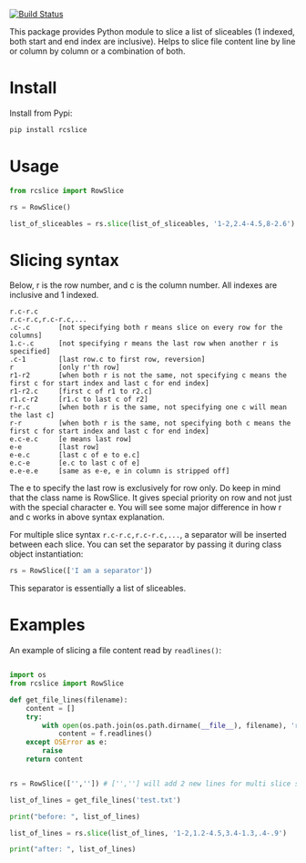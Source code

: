 [![Build Status](https://travis-ci.org/neurobin/rcslice.svg?branch=release)](https://travis-ci.org/neurobin/rcslice)


This package provides Python module to slice a list of sliceables (1 indexed, both start and end index are inclusive). Helps to slice file content line by line or column by column or a combination of both.

# Install

Install from Pypi:

```bash
pip install rcslice
```

# Usage

```python
from rcslice import RowSlice

rs = RowSlice()

list_of_sliceables = rs.slice(list_of_sliceables, '1-2,2.4-4.5,8-2.6')

```

# Slicing syntax

Below, r is the row number, and c is the column number. All indexes are inclusive and 1 indexed.

    r.c-r.c
    r.c-r.c,r.c-r.c,...
    .c-.c       [not specifying both r means slice on every row for the columns]
    1.c-.c      [not specifying r means the last row when another r is specified]
    .c-1        [last row.c to first row, reversion]
    r           [only r'th row]
    r1-r2       [when both r is not the same, not specifying c means the first c for start index and last c for end index]
    r1-r2.c     [first c of r1 to r2.c]
    r1.c-r2     [r1.c to last c of r2]
    r-r.c       [when both r is the same, not specifying one c will mean the last c]
    r-r         [when both r is the same, not specifying both c means the first c for start index and last c for end index]
    e.c-e.c     [e means last row]
    e-e         [last row]
    e-e.c       [last c of e to e.c]
    e.c-e       [e.c to last c of e]
    e.e-e.e     [same as e-e, e in column is stripped off]
    
The e to specify the last row is exclusively for row only. Do keep in mind that the class name is RowSlice. It gives special priority on row and not just with the special character e. You will see some major difference in how r and c works in above syntax explanation.

For multiple slice syntax `r.c-r.c,r.c-r.c,...`, a separator will be inserted between each slice. You can set the separator by passing it during class object instantiation:

```python
rs = RowSlice(['I am a separator'])
```

This separator is essentially a list of sliceables.


# Examples

An example of slicing a file content read by `readlines()`:

```python

import os
from rcslice import RowSlice

def get_file_lines(filename):
    content = []
    try:
        with open(os.path.join(os.path.dirname(__file__), filename), 'r') as f:
            content = f.readlines()
    except OSError as e:
        raise
    return content


rs = RowSlice(['','']) # ['',''] will add 2 new lines for multi slice syntax (e.g 1-2,3-4,...)

list_of_lines = get_file_lines('test.txt')

print("before: ", list_of_lines)

list_of_lines = rs.slice(list_of_lines, '1-2,1.2-4.5,3.4-1.3,.4-.9')

print("after: ", list_of_lines)

```
